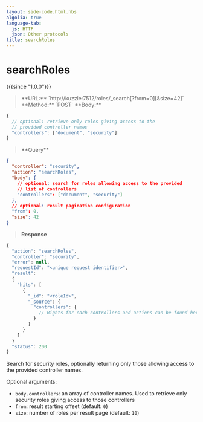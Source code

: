 ```yaml
---
layout: side-code.html.hbs
algolia: true
language-tab:
  js: HTTP
  json: Other protocols
title: searchRoles
---
```



# searchRoles

{{{since "1.0.0"}}}


<blockquote class="js">
<p>
**URL:** `http://kuzzle:7512/roles/_search[?from=0][&size=42]`  
**Method:** `POST`  
**Body:**
</p>
</blockquote>


```js
{
  // optional: retrieve only roles giving access to the
  // provided controller names
  "controllers": ["document", "security"]
}
```

<blockquote class="json">
<p>
**Query**
</p>
</blockquote>

```json
{
  "controller": "security",
  "action": "searchRoles",
  "body": {
    // optional: search for roles allowing access to the provided
    // list of controllers
    "controllers": ["document", "security"]
  },
  // optional: result pagination configuration
  "from": 0,
  "size": 42
}
```

>**Response**

```javascript
{
  "action": "searchRoles",
  "controller": "security",
  "error": null,
  "requestId": "<unique request identifier>",
  "result": 
  {
    "hits": [
      {
        "_id": "<roleId>",
        "_source": {
          "controllers": {
            // Rights for each controllers and actions can be found here
          }
        }
      }
    ]
  }
  "status": 200
}
```

Search for security roles, optionally returning only those allowing access to the provided controller names.

Optional arguments:
* `body.controllers`: an array of controller names. Used to retrieve only security roles giving access to those controllers
* `from`: result starting offset (default: `0`)
* `size`: number of roles per result page (default: `10`)
